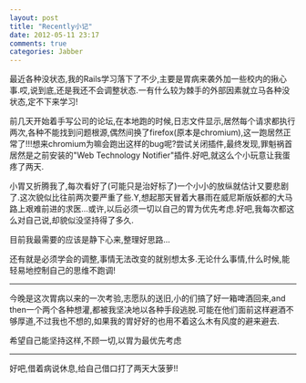 ```yaml
---
layout: post
title: "Recently小记"
date: 2012-05-11 23:17
comments: true
categories: Jabber
---
```

最近各种没状态,我的Rails学习落下了不少,主要是胃病来袭外加一些校内的揪心事.哎,说到底,还是我还不会调整状态.一有什么较为棘手的外部因素就立马各种没状态,定不下来学习!

前几天开始着手写公司的论坛,在本地跑的时候,日志文件显示,居然每个请求都执行两次,各种不能找到问题根源,偶然间换了firefox(原本是chromium),这一跑居然正常了!!!想来chromium为嘛会跑出这样的bug呢?尝试关闭插件,最终发现,罪魁祸首居然是之前安装的"Web Technology Notifier"插件.好吧,就这么个小玩意让我蛋疼了两天.
<!-- more -->
小胃又折腾我了,每次看好了(可能只是治好标了)一个小小的放纵就估计又要悲剧了.这次貌似比往前两次要严重了些.Y,想起那天冒着大暴雨在威尼斯版妖都的大马路上艰难前进的求医...或许,以后必须一切以自己的胃为优先考虑.好吧,我每次都这么对自己说,却貌似没坚持得了多久.

目前我最需要的应该是静下心来,整理好思路...

还有就是必须学会的调整,事情无法改变的就别想太多.无论什么事情,什么时候,能轻易地控制自己的思维不跑调!


---------------------------------------------------------------------

今晚是这次胃病以来的一次考验,志愿队的送旧,小的们搞了好一箱啤酒回来,and then一个两个各种想灌,都被我坚决地以各种手段逃脱.可能在他们面前这样避酒不够厚道,不过我也不想的,如果我的胃好好的也用不着这么木有风度的避来避去.

希望自己能坚持这样,不顾一切,以胃为最优先考虑

----------------------------------------------------------------------

好吧,借着病说休息,给自己借口打了两天大菠萝!!